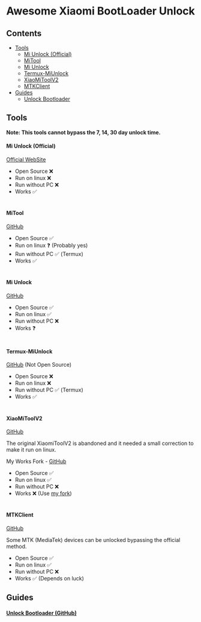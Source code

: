 
# Awesome Xiaomi BootLoader Unlock

## Contents
- [Tools](#tools)
  - [Mi Unlock (Official)](#mi-unlock-official)
  - [MiTool](#mitool)
  - [Mi Unlock](#mi-unlock)
  - [Termux-MiUnlock](#termux-miunlock)
  - [XiaoMiToolV2](#xiaomitoolv2)
  - [MTKClient](#mtkclient)
- [Guides](#guides)
    - [Unlock Bootloader](#unlock-bootloader-github)

## Tools

**Note: This tools cannot bypass the 7, 14, 30 day unlock time.**

#### Mi Unlock (Official)

[Official WebSite](https://en.miui.com/unlock/download_en.html)

- Open Source ❌
- Run on linux ❌
- Run without РС ❌
- Works ✅

#

#### MiTool

[GitHub](https://github.com/offici5l/MiTool)

- Open Source ✅
- Run on linux ❓ (Probably yes)
- Run without РС ✅ (Termux)
- Works ✅

#

#### Mi Unlock
[GitHub](https://github.com/Canny1913/miunlock)

- Open Source ✅
- Run on linux ✅
- Run without РС ❌
- Works ❓

#

#### Termux-MiUnlock
[GitHub](https://github.com/RohitVerma882/termux-miunlock) (Not Open Source)

- Open Source ❌
- Run on linux ❌
- Run without РС ✅ (Termux)
- Works ✅

#

#### XiaoMiToolV2
[GitHub](https://github.com/francescotescari/XiaoMiToolV2)

The original XiaomiToolV2 is abandoned and it needed a small correction to make it run on linux.

My Works Fork - [GitHub](https://github.com/topminipie/XiaoMiToolV2)

- Open Source ✅
- Run on linux ✅
- Run without РС ❌
- Works ❌ (Use [my fork](https://github.com/topminipie/XiaoMiToolV2))

#

#### MTKClient
[GitHub](https://github.com/bkerler/mtkclient)

Some MTK (MediaTek) devices can be unlocked bypassing the official method.

- Open Source ✅
- Run on linux ✅
- Run without РС ❌
- Works ✅ (Depends on luck)

## Guides

#### [Unlock Bootloader (GitHub)](https://github.com/topminipie/XiaoMiToolV2/wiki/Unlock-BootLoader)
